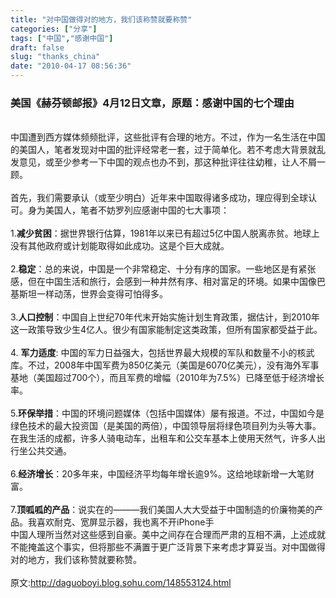 ```yaml
---
title: "对中国做得对的地方，我们该称赞就要称赞"
categories: ["分享"]
tags: ["中国","感谢中国"]
draft: false
slug: "thanks_china"
date: "2010-04-17 08:56:36"
---
```


<h3>美国《赫芬顿邮报》4月12日文章，原题：感谢中国的七个理由</h3><br>
<div>中国遭到西方媒体频频批评，这些批评有合理的地方。不过，作为一名生活在中国的美国人，笔者发现对中国的批评经常老一套，过于简单化。若不考虑大背景就乱发意见，或至少参考一下中国的观点也办不到，那这种批评往往幼稚，让人不屑一顾。</div><br>
<div></div>
<div id="_mcePaste">首先，我们需要承认（或至少明白）近年来中国取得诸多成功，理应得到全球认可。身为美国人，笔者不妨罗列应感谢中国的七大事项：</div><br>
<div id="_mcePaste">1.<strong>减少贫困</strong>：据世界银行估算，1981年以来已有超过5亿中国人脱离赤贫。地球上没有其他政府或计划能取得如此成功。这是个巨大成就。</div><br>

<div>2.<strong>稳定</strong>：总的来说，中国是一个非常稳定、十分有序的国家。一些地区是有紧张感，但在中国生活和旅行，会感到一种井然有序、相对富足的环境。如果中国像巴基斯坦一样动荡，世界会变得可怕得多。</div><br>

<div>3.<strong>人口控制</strong>：中国自上世纪70年代末开始实施计划生育政策，据估计，到2010年这一政策导致少生4亿人。很少有国家能制定这类政策，但所有国家都受益于此。</div><br>

<div>4. <strong>军力适度</strong>: 中国的军力日益强大，包括世界最大规模的军队和数量不小的核武库。不过，2008年中国军费为850亿美元（美国是6070亿美元），没有海外军事基地（美国超过700个），而且军费的增幅（2010年为7.5%）已降至低于经济增长率。</div><br>

<div>5.<strong>环保举措</strong>：中国的环境问题媒体（包括中国媒体）屡有报道。不过，中国如今是绿色技术的最大投资国（是美国的两倍），中国领导层将绿色项目列为头等大事。在我生活的成都，许多人骑电动车，出租车和公交车基本上使用天然气，许多人出行坐公共交通。</div><br>

<div>6.<strong>经济增长</strong>：20多年来，中国经济平均每年增长逾9%。这给地球新增一大笔财富。</div><br>

<div>7.<strong>顶呱呱的产品</strong>：说实在的———我们美国人大大受益于中国制造的价廉物美的产品。我喜欢耐克、宽屏显示器，我也离不开iPhone手
<div id="_mcePaste">中国人理所当然对这些感到自豪。美中之间存在合理而严肃的互相不满，上述成就不能掩盖这个事实，但将那些不满置于更广泛背景下来考虑才算妥当。对中国做得对的地方，我们该称赞就要称赞。</div><br>

<div>原文:<a href="http://daguoboyi.blog.sohu.com/148553124.html" target="_blank">http://daguoboyi.blog.sohu.com/148553124.html</a></div></div>
